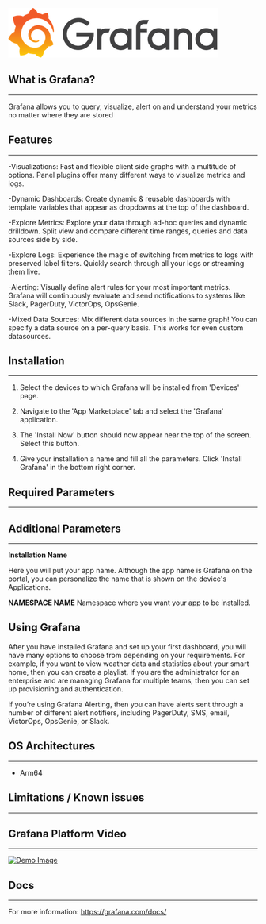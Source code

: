 ![Grafana logo](https://github.com/grafana/grafana/raw/main/docs/logo-horizontal.png "Grafana Logo")

## What is Grafana?

---

Grafana allows you to query, visualize, alert on and understand your metrics no matter where they are stored


## Features

---
-Visualizations: Fast and flexible client side graphs with a multitude of options. Panel plugins offer many different ways to visualize metrics and logs.

-Dynamic Dashboards: Create dynamic & reusable dashboards with template variables that appear as dropdowns at the top of the dashboard.

-Explore Metrics: Explore your data through ad-hoc queries and dynamic drilldown. Split view and compare different time ranges, queries and data sources side by side.

-Explore Logs: Experience the magic of switching from metrics to logs with preserved label filters. Quickly search through all your logs or streaming them live.

-Alerting: Visually define alert rules for your most important metrics. Grafana will continuously evaluate and send notifications to systems like Slack, PagerDuty, VictorOps, OpsGenie.

-Mixed Data Sources: Mix different data sources in the same graph! You can specify a data source on a per-query basis. This works for even custom datasources.

## Installation

---

1. Select the devices to which Grafana will be installed from 'Devices' page.

2. Navigate to the 'App Marketplace' tab and select the 'Grafana' application.

3. The 'Install Now' button should now appear near the top of the screen. Select this button.

4. Give your installation a name and fill all the parameters. Click 'Install Grafana' in the bottom right corner.

## Required Parameters

---


## Additional Parameters

---

**Installation Name**

Here you will put your app name. Although the app name is Grafana on the portal, you can personalize the name that is shown on the device's Applications.

**NAMESPACE NAME**
Namespace where you want your app to be installed. 

## Using Grafana 

After you have installed Grafana and set up your first dashboard, you will have many options to choose from depending on your requirements. For example, if you want to view weather data and statistics about your smart home, then you can create a playlist. If you are the administrator for an enterprise and are managing Grafana for multiple teams, then you can set up provisioning and authentication.

If you’re using Grafana Alerting, then you can have alerts sent through a number of different alert notifiers, including PagerDuty, SMS, email, VictorOps, OpsGenie, or Slack.

## OS Architectures

---

- Arm64

## Limitations / Known issues

---

## Grafana Platform Video

---

[![Demo Image](http://img.youtube.com/vi/0n2UNzk2OaI/0.jpg)](https://www.youtube.com/watch?v=0n2UNzk2OaI)

## Docs

---

For more information: <https://grafana.com/docs/>
